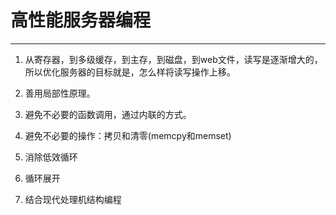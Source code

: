﻿# 高性能服务器编程

---

1. 从寄存器，到多级缓存，到主存，到磁盘，到web文件，读写是逐渐增大的，所以优化服务器的目标就是，怎么样将读写操作上移。

2. 善用局部性原理。

3. 避免不必要的函数调用，通过内联的方式。

4. 避免不必要的操作：拷贝和清零(memcpy和memset)

5. 消除低效循环

6. 循环展开

7. 结合现代处理机结构编程





